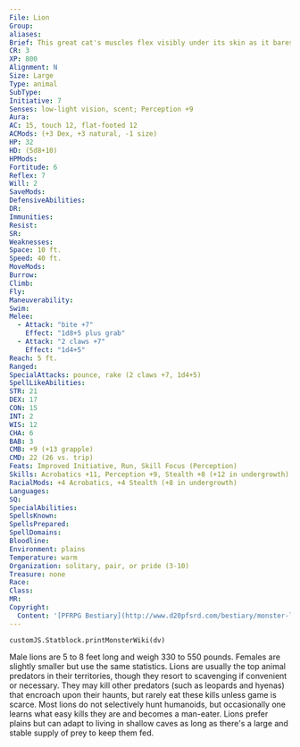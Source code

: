 ```yaml
---
File: Lion
Group: 
aliases: 
Brief: This great cat's muscles flex visibly under its skin as it bares its fangs and shakes its thick mane of hair.
CR: 3
XP: 800
Alignment: N
Size: Large
Type: animal
SubType: 
Initiative: 7
Senses: low-light vision, scent; Perception +9
Aura: 
AC: 15, touch 12, flat-footed 12
ACMods: (+3 Dex, +3 natural, -1 size)
HP: 32
HD: (5d8+10)
HPMods: 
Fortitude: 6
Reflex: 7
Will: 2
SaveMods: 
DefensiveAbilities: 
DR: 
Immunities: 
Resist: 
SR: 
Weaknesses: 
Space: 10 ft.
Speed: 40 ft.
MoveMods: 
Burrow: 
Climb: 
Fly: 
Maneuverability: 
Swim: 
Melee: 
  - Attack: "bite +7"
    Effect: "1d8+5 plus grab"
  - Attack: "2 claws +7"
    Effect: "1d4+5"
Reach: 5 ft.
Ranged: 
SpecialAttacks: pounce, rake (2 claws +7, 1d4+5)
SpellLikeAbilities: 
STR: 21
DEX: 17
CON: 15
INT: 2
WIS: 12
CHA: 6
BAB: 3
CMB: +9 (+13 grapple)
CMD: 22 (26 vs. trip)
Feats: Improved Initiative, Run, Skill Focus (Perception)
Skills: Acrobatics +11, Perception +9, Stealth +8 (+12 in undergrowth)
RacialMods: +4 Acrobatics, +4 Stealth (+8 in undergrowth)
Languages: 
SQ: 
SpecialAbilities: 
SpellsKnown: 
SpellsPrepared: 
SpellDomains: 
Bloodline: 
Environment: plains
Temperature: warm
Organization: solitary, pair, or pride (3-10)
Treasure: none
Race: 
Class: 
MR: 
Copyright:
  Content: '[PFRPG Bestiary](http://www.d20pfsrd.com/bestiary/monster-listings/animals/cat/lion)'
---
```

```dataviewjs
customJS.Statblock.printMonsterWiki(dv)
```
Male lions are 5 to 8 feet long and weigh 330 to 550 pounds. Females are slightly smaller but use the same statistics. Lions are usually the top animal predators in their territories, though they resort to scavenging if convenient or necessary. They may kill other predators (such as leopards and hyenas) that encroach upon their haunts, but rarely eat these kills unless game is scarce. Most lions do not selectively hunt humanoids, but occasionally one learns what easy kills they are and becomes a man-eater. Lions prefer plains but can adapt to living in shallow caves as long as there's a large and stable supply of prey to keep them fed.

